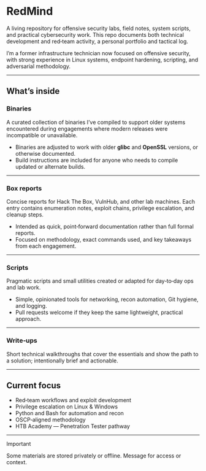 # RedMind

A living repository for offensive security labs, field notes, system scripts, and practical cybersecurity work. This repo documents both technical development and red‑team activity, a personal portfolio and tactical log.

I’m a former infrastructure technician now focused on offensive security, with strong experience in Linux systems, endpoint hardening, scripting, and adversarial methodology.

---

## What’s inside

### Binaries

A curated collection of binaries I’ve compiled to support older systems encountered during engagements where modern releases were incompatible or unavailable.

* Binaries are adjusted to work with older **glibc** and **OpenSSL** versions, or otherwise documented.
* Build instructions are included for anyone who needs to compile updated or alternate builds.

---

### Box reports

Concise reports for Hack The Box, VulnHub, and other lab machines. Each entry contains enumeration notes, exploit chains, privilege escalation, and cleanup steps.

* Intended as quick, point‑forward documentation rather than full formal reports.
* Focused on methodology, exact commands used, and key takeaways from each engagement.

---

### Scripts

Pragmatic scripts and small utilities created or adapted for day‑to‑day ops and lab work.

* Simple, opinionated tools for networking, recon automation, Git hygiene, and logging.
* Pull requests welcome if they keep the same lightweight, practical approach.

---

### Write‑ups

Short technical walkthroughs that cover the essentials and show the path to a solution; intentionally brief and actionable.

---

## Current focus

* Red‑team workflows and exploit development
* Privilege escalation on Linux & Windows
* Python and Bash for automation and recon
* OSCP‑aligned methodology
* HTB Academy — Penetration Tester pathway

---

> [!IMPORTANT]
>
> Some materials are stored privately or offline. Message for access or context.
